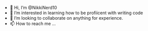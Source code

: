 - 👋 Hi, I’m @NikkiNerd10
- 👀 I’m interested in learning how to be profiicent with writing code
- 💞️ I’m looking to collaborate on anything for experience.
- 📫 How to reach me ...

<!---
NikkiNerd10/NikkiNerd10 is a ✨ special ✨ repository because its `README.md` (this file) appears on your GitHub profile.
You can click the Preview link to take a look at your changes.
--->
